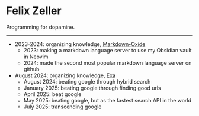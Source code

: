 # Felix Zeller

Programming for dopamine.

---

- 2023-2024: organizing knowledge, [Markdown-Oxide](https://github.com/Feel-ix-343/markdown-oxide)
  - 2023: making a markdown language server to use my Obsidian vault in Neovim
  - 2024: made the second most popular markdown language server on github
- August 2024: organizing knowledge, [Exa](https://exa.ai)
  - August 2024: beating google through hybrid search
  - January 2025: beating google through finding good urls
  - April 2025: beat google
  - May 2025: beating google, but as the fastest search API in the world
  - July 2025: transcending google

